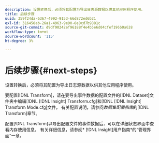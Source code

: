 ```yaml
---
description: 设置转换后，必须将其配置为导出日志源数据以供其他应用程序使用。
title: 后续步骤
uuid: 359f24da-6367-4992-9153-66d872ed6b21
exl-id: 316458ab-26a1-4963-9e90-8e8cd7b9881c
source-git-commit: d9df90242ef96188f4e4b5e6d04cfef196b0a628
workflow-type: tm+mt
source-wordcount: '115'
ht-degree: 3%

---
```


# 后续步骤{#next-steps}

设置转换后，必须将其配置为导出日志源数据以供其他应用程序使用。

要配置[!DNL Transform]，请在要导出事件数据的配置文件的[!DNL Dataset]文件夹中编辑[!DNL [!DNL Insight] Transform.cfg]和[!DNL [!DNL Insight] Transform Mode.cfg]文件。 有关配置说明，请参阅&#x200B;*数据集配置指南*&#x200B;的[!DNL Transform]章节。

配置[!DNL Transform]以导出配置文件的事件数据后，可以在详细状态界面中查看内存使用信息。 有关详细信息，请参阅* [!DNL Insight]用户指南*的“管理界面”一章。
